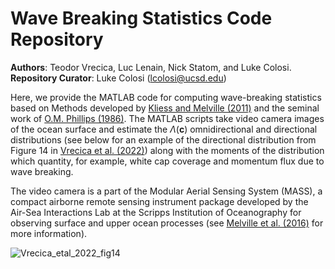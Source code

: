 # Wave Breaking Statistics Code Repository
**Authors**: Teodor Vrecica, Luc Lenain, Nick Statom, and Luke Colosi. \
**Repository Curator**: Luke Colosi (lcolosi@ucsd.edu) 

Here, we provide the MATLAB code for computing wave-breaking statistics based on Methods developed by [Kliess and Melville (2011)](https://doi.org/10.1175/2010JTECHO744.1) and the seminal work of [O.M. Phillips (1986)](https://www.cambridge.org/core/journals/journal-of-fluid-mechanics/article/abs/spectral-and-statistical-properties-of-the-equilibrium-range-in-windgenerated-gravity-waves/B8C51A3FAEA72E6A0763CF3BC20DC5AA). The MATLAB scripts take video camera images of the ocean surface and estimate the $\Lambda(\textbf{c})$ omnidirectional and directional distributions (see below for an example of the directional distribution from Figure 14 in [Vrecica et al. (2022)](https://doi.org/10.1175/JPO-D-21-0125.1)) along with the moments of the distribution which quantity, for example, white cap coverage and momentum flux due to wave breaking.

The video camera is a part of the Modular Aerial Sensing System (MASS), a compact airborne remote sensing instrument package developed by the Air-Sea Interactions Lab at the Scripps Institution of Oceanography for observing surface and upper ocean processes (see [Melville et al. (2016)](https://doi.org/10.1175/JTECH-D-15-0067.1) for more information).      
 
![Vrecica_etal_2022_fig14](https://github.com/lcolosi/WaveBreakingStats/assets/50155977/807d671e-a1a2-4d56-9f99-a62f0bf94158)
